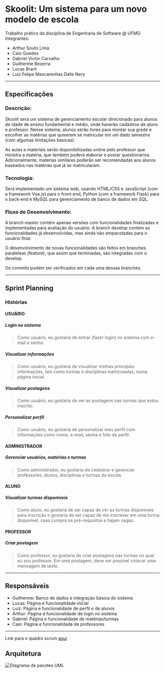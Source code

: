 # Skoolit: Um sistema para um novo modelo de escola
Trabalho prático da disciplina de Engenharia de Software @ UFMG
Integrantes:
- Arthur Souto Lima
- Caio Guedes
- Gabriel Victor Carvalho
- Guilherme Bezerra
- Lucas Brant
- Luiz Felipe Mascarenhas Dalle Nery
---
## Especificações
### Descrição:
Skoolit será um sistema de gerenciamento escolar direcionado para alunos de idade de ensino fundamental e médio, onde haverão cadastros de aluno e professor. Nesse sistema, alunos serão livres para montar sua grade e escolher as matérias que quiserem se matricular em um dado semestre (com algumas limitações básicas). 

As aulas e materiais serão disponibilizadas online pelo professor que ministra a matéria, que também poderá elaborar e postar questionários. Adicionalmente, matérias similares poderão ser recomendadas aos alunos baseados nas matérias que já se matricularam.
### Tecnologia:
Será implementado um sistema web, usando HTML/CSS e JavaScript (com a framework Vue.js) para o front-end, Python (com a framework Flask) para o back-end e MySQL para gerenciamento de banco de dados em SQL.
### Fluxo de Desenvolvimento:
A branch master contém apenas versões com funcionalidades finalizadas e implementadas para avaliação do usuário. A branch develop contém as funcionalidades já desenvolvidas, mas ainda não empacotadas para o usuário final. 

O desenvolvimento de novas funcionalidades são feitos em branches paraleleas (feature), que assim que terminadas, são integradas com o develop. 

Os commits podem ser verificados em cada uma dessas branches.

---
## Sprint Planning
### Histórias
#### USUÁRIO
##### Login no sistema
> Como usuário, eu gostaria de entrar (fazer login) no sistema com e-mail e senha.
##### Visualizar informações
> Como usuário, eu gostaria de visualizar minhas principais informações, tais como turmas e disciplinas matriculadas, numa página inicial.
##### Visualizar postagens
> Como usuário, eu gostaria de ver as postagens nas turmas que estou inscrito.
##### Personalizar perfil
> Como usuário, eu gostaria de personalizar meu perfil com informações como nome, e-mail, senha e foto de perfil.

#### ADMINISTRADOR
##### Gerenciar usuários, matérias e turmas
> Como administrador, eu gostaria de cadastrar e gerenciar professores, alunos, disciplinas e turmas da escola.

#### ALUNO
##### Visualizar turmas disponíveis
> Como aluno, eu gostaria de ser capaz de ver as turmas disponíveis para inscrição e gostaria de ser capaz de me inscrever em uma turma disponível, caso cumpra os pré-requisitos e hajam vagas.

#### PROFESSOR
##### Criar postagem
> Como professor, eu gostaria de criar postagens nas turmas no qual eu sou professor. Em uma postagem, deve ser possível colocar uma mensagem de texto.
---

## Responsáveis
* Guilherme: Banco de dados e integração básica do sistema
* Lucas: Página e funcionalidade inicial
* Luiz: Página e funcionalidade de perfil e de alunos
* Arthur: Página e funcionalidade de login no sistema
* Gabriel: Página e funcionalidade de matérias/turmas
* Caio: Página e funcionalidade de professores
---

Link para o quadro scrum [aqui](https://www.notion.so/c8d063d8b5d14acc9a9753b623f2b15e?v=227ee1429a3b48ab828c705b3d6c29e4 "Quadro SCRUM")

## Arquitetura
![Diagrama de pacotes UML](https://drive.google.com/uc?export=view&id=1E-reJF9m6pdjns7_yjXq4wlQuw3BQtFv)